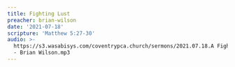 ```yaml
---
title: Fighting Lust
preacher: brian-wilson
date: '2021-07-18'
scripture: 'Matthew 5:27-30'
audio: >-
  https://s3.wasabisys.com/coventrypca.church/sermons/2021.07.18.A Fighting Lust
  - Brian Wilson.mp3
---
```

